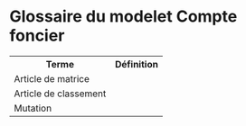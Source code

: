 # Glossaire du modelet Compte foncier

<table>
  <tr>
    <th>Terme</th>
    <th>Définition</th>
  </tr>
  <tr>
    <td>Article de matrice</td>
    <td></td>
  </tr>
  <tr>
    <td>Article de classement</td>
    <td></td>
  </tr>
  <tr>
    <td>Mutation</td>
    <td></td>
  </tr>
</table>